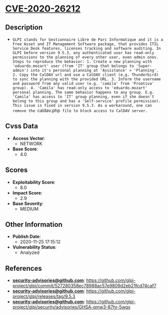 
# [CVE-2020-26212](https://cve.mitre.org/cgi-bin/cvename.cgi?name=CVE-2020-26212)

## Description

- `GLPI stands for Gestionnaire Libre de Parc Informatique and it is a Free Asset and IT Management Software package, that provides ITIL Service Desk features, licenses tracking and software auditing. In GLPI before version 9.5.3, any authenticated user has read-only permissions to the planning of every other user, even admin ones. Steps to reproduce the behavior: 1. Create a new planning with 'eduardo.mozart' user (from 'IT' group that belongs to 'Super-admin') into it's personal planning at 'Assistance' > 'Planning'. 2. Copy the CalDAV url and use a CalDAV client (e.g. Thunderbird) to sync the planning with the provided URL. 3. Inform the username and password from any valid user (e.g. 'camila' from 'Proativa' group). 4. 'Camila' has read-only access to 'eduardo.mozart' personal planning. The same behavior happens to any group. E.g. 'Camila' has access to 'IT' group planning, even if she doesn't belong to this group and has a 'Self-service' profile permission). This issue is fixed in version 9.5.3. As a workaround, one can remove the `caldav.php` file to block access to CalDAV server.`

## Cvss Data

- **Access Vector**:
  - NETWORK
- **Base Score**:
  - 4.0

## Scores

- **Exploitability Score**:
  - 8.0
- **Impact Score**:
  - 2.9
- **Base Severity**:
  - MEDIUM

## Other Information

- **Publish Date**:
  - 2020-11-25 17:15:12
- **Vulnerability Status**:
  - Analyzed

## References

- **security-advisories@github.com**: https://github.com/glpi-project/glpi/commit/527280358ec78988ac57e9809d2eb21fcd74caf7
- **security-advisories@github.com**: https://github.com/glpi-project/glpi/releases/tag/9.5.3
- **security-advisories@github.com**: https://github.com/glpi-project/glpi/security/advisories/GHSA-qmw3-87hr-5wgx
